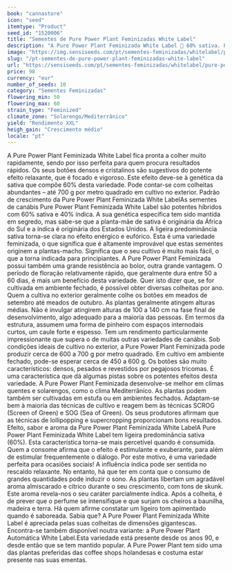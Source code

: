 ```yaml
---
book: "cannastore"
icon: "seed"
itemtype: "Product"
seed_id: "1520006"
title: "Sementes de Pure Power Plant Feminizadas White Label"
description: "A Pure Power Plant Feminizada White Label  60% sativa. Produz generosas colheitas (até 700 g/m2), libertando um aroma típico da skunk e cítrico."
image: "https://img.sensiseeds.com/pt/sementes-feminizadas/whitelabel/pure-power-plant-feminizada-image.png"
slug: "/pt-sementes-de-pure-power-plant-feminizadas-white-label"
url: "https://sensiseeds.com/pt/sementes-feminizadas/whitelabel/pure-power-plant-feminizada?a_aid=cannastore"
price: 98
currency: "eur"
number_of_seeds: 10
category: "Sementes Feminizadas"
flowering_min: 50
flowering_max: 60
strain_type: "Feminized"
climate_zone: "Solarengo/Mediterrânico"
yield: "Rendimento XXL"
heigh_gain: "Crescimento médio"
locale: "pt"
---
```

A Pure Power Plant Feminizada White Label fica pronta a colher muito rapidamente, sendo por isso perfeita para quem procura resultados rápidos. Os seus botões densos e cristalinos são sugestivos do potente efeito relaxante, que é focado e vigoroso. Este efeito deve-se à genética da sativa que compõe 60% desta variedade. Pode contar-se com colheitas abundantes – até 700 g por metro quadrado em cultivo no exterior. Padrão de crescimento da Pure Power Plant Feminizada White LabelAs sementes de canábis Pure Power Plant Feminizada White Label são potentes híbridos com 60% sativa e 40% índica. A sua genética específica tem sido mantida em segredo, mas sabe-se que a planta-mãe de sativa é originária da África do Sul e a índica é originária dos Estados Unidos. A ligeira predominância sativa torna-se clara no efeito enérgico e eufórico. Esta é uma variedade feminizada, o que significa que é altamente improvável que estas sementes originem a plantas-macho. Significa que o seu cultivo é muito mais fácil, o que a torna indicada para principiantes. A Pure Power Plant Feminizada possui também uma grande resistência ao bolor, outra grande vantagem. O período de floração relativamente rápido, que geralmente dura entre 50 a 60 dias, é mais um benefício desta variedade. Quer isto dizer que, se for cultivada em ambiente fechado, é possível obter diversas colheitas por ano. Quem a cultiva no exterior geralmente colhe os botões em meados de setembro até meados de outubro. As plantas geralmente atingem alturas médias. Não é invulgar atingirem alturas de 100 a 140 cm na fase final de desenvolvimento, algo adequado para a maioria das pessoas. Em termos da estrutura, assumem uma forma de pinheiro com espaços internodais curtos, um caule forte e espesso. Tem um rendimento particularmente impressionante que supera o de muitas outras variedades de canábis. Sob condições ideais de cultivo no exterior, a Pure Power Plant Feminizada pode produzir cerca de 600 a 700 g por metro quadrado. Em cultivo em ambiente fechado, pode-se esperar cerca de 450 a 600 g. Os botões são muito característicos: densos, pesados e revestidos por pegajosos tricomas. É uma característica que dá algumas pistas sobre os potentes efeitos desta variedade. A Pure Power Plant Feminizada desenvolve-se melhor em climas quentes e solarengos, como o clima Mediterrânico. As plantas podem também ser cultivadas em estufa ou em ambientes fechados. Adaptam-se bem à maioria das técnicas de cultivo e reagem bem às técnicas SCROG (Screen of Green) e SOG (Sea of Green). Os seus produtores afirmam que as técnicas de lollipopping e supercropping proporcionam bons resultados. Efeito, sabor e aroma da Pure Power Plant Feminizada White LabelA Pure Power Plant Feminizada White Label tem ligeira predominância sativa (60%). Esta característica torna-se mais percetível quando é consumida. Quem a consome afirma que o efeito é estimulante e exuberante, para além de estimular frequentemente o diálogo. Por este motivo, é uma variedade perfeita para ocasiões sociais! A influência índica pode ser sentida no rescaldo relaxante. No entanto, há que ter em conta que o consumo de grandes quantidades pode induzir o sono. As plantas libertam um agradável aroma almiscarado e cítrico durante o seu crescimento, com tons de skunk. Este aroma revela-nos o seu caráter parcialmente índica. Após a colheita, é de prever que o perfume se intensifique e que surjam os cheiros a baunilha, madeira e terra. Há quem afirme constatar um ligeiro tom apimentado quando é saboreada. Sabia que? A Pure Power Plant Feminizada White Label é apreciada pelas suas colheitas de dimensões gigantescas. Encontra-se também disponível noutra variante: a Pure Power Plant Automática White Label.Esta variedade está presente desde os anos 90, e desde então que se tem mantido popular. A Pure Power Plant tem sido uma das plantas preferidas das coffee shops holandesas e costuma estar presente nas suas ementas.
